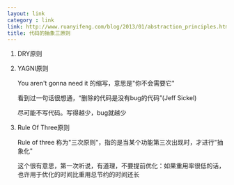 ```yaml
---
layout: link
category : link
link: http://www.ruanyifeng.com/blog/2013/01/abstraction_principles.html
title: 代码的抽象三原则
---
```


1. DRY原则

2. YAGNI原则

   You aren't gonna need it 的缩写，意思是"你不会需要它"

   看到过一句话很想通，“删除的代码是没有bug的代码”(Jeff Sickel)

   尽可能不写代码。写得越少，bug就越少

3. Rule Of Three原则

   Rule of three 称为"三次原则"，指的是当某个功能第三次出现时，才进行"抽象化"

   这个很有意思，第一次听说，有道理，不要提前优化：如果重用率很低的话，也许用于优化的时间比重用总节约的时间还长



